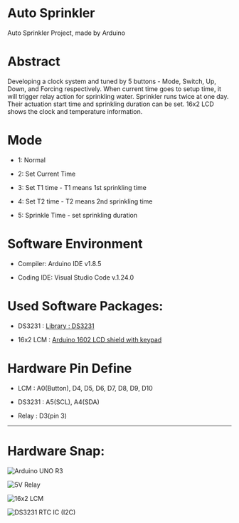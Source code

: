 # Auto Sprinkler
Auto Sprinkler Project, made by Arduino

# Abstract
Developing a clock system and tuned by 5 buttons - Mode, Switch, Up, Down, and Forcing respectively. When current time goes to setup time, it will trigger relay action for sprinkling water. Sprinkler runs twice at one day. Their actuation start time and sprinkling duration can be set. 16x2 LCD shows the clock and temperature information.

# Mode

- 1: Normal

- 2: Set Current Time

- 3: Set T1 time - T1 means 1st sprinkling time

- 4: Set T2 time - T2 means 2nd sprinkling time

- 5: Sprinkle Time - set sprinkling duration

# Software Environment

- Compiler: Arduino IDE v1.8.5

- Coding IDE: Visual Studio Code v.1.24.0


# Used Software Packages:

- DS3231 : [Library : DS3231](http://www.rinkydinkelectronics.com/library.php?id=73)

- 16x2 LCM : [Arduino 1602 LCD shield with keypad](https://www.hobbyist.co.nz/?q=16x2-arduino-lcd-shield)

# Hardware Pin Define

- LCM : A0(Button), D4, D5, D6, D7, D8, D9, D10

- DS3231 : A5(SCL), A4(SDA)

- Relay : D3(pin 3)

------
# Hardware Snap:

![Arduino UNO R3](https://1.bp.blogspot.com/-MdXBNJGPiUQ/WsG77v79mVI/AAAAAAAAMGM/lg7zbrOWqpg9XzH0eufiBjoX9Io1bYpzwCLcBGAs/s400/21443540638033_923.jpg)

![5V Relay](https://a.rimg.com.tw/s2/4/13/90/21544933817232_452_m.jpg)

![16x2 LCM](https://www.hobbyist.co.nz/sites/default/files/LCDShield.jpg)

![DS3231 RTC IC (I2C)](https://a.rimg.com.tw/s2/d/29/0c/21446709651724_974_m.jpg)


